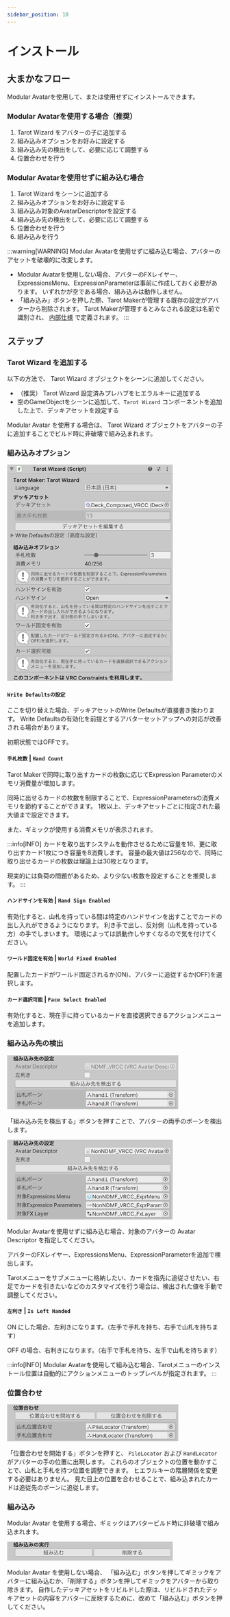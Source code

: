 ```yaml
---
sidebar_position: 10
---
```


# インストール

## 大まかなフロー

Modular Avatarを使用して、または使用せずにインストールできます。

### Modular Avatarを使用する場合（推奨）

1. Tarot Wizard をアバターの子に追加する
2. 組み込みオプションをお好みに設定する
3. 組み込み先の検出をして、必要に応じて調整する
4. 位置合わせを行う

### Modular Avatarを使用せずに組み込む場合

1. Tarot Wizard をシーンに追加する
2. 組み込みオプションをお好みに設定する
3. 組み込み対象のAvatarDescriptorを設定する
4. 組み込み先の検出をして、必要に応じて調整する
5. 位置合わせを行う
6. 組み込みを行う

:::warning[WARNING]
Modular Avatarを使用せずに組み込む場合、アバターのアセットを破壊的に改変します。

* Modular Avatarを使用しない場合、アバターのFXレイヤー、ExpressionsMenu、ExpressionParameterは事前に作成しておく必要があります。
  いずれかが空である場合、組み込みは動作しません。
* 「組み込み」ボタンを押した際、Tarot Makerが管理する既存の設定がアバターから削除されます。
  Tarot Makerが管理するとみなされる設定は名前で識別され、 [内部仕様](4_deck) で定義されます。
:::

## ステップ

### Tarot Wizard を追加する

以下の方法で、 Tarot Wizard オブジェクトをシーンに追加してください。

- （推奨） Tarot Wizard 設定済みプレハブをヒエラルキーに追加する
- 空のGameObjectをシーンに追加して、`Tarot Wizard` コンポーネントを追加した上で、デッキアセットを設定する

Modular Avatar を使用する場合は、 Tarot Wizard オブジェクトをアバターの子に追加することでビルド時に非破壊で組み込まれます。

### 組み込みオプション

![Inspector Wizard Setting](img/wizard_setting.png)

#### `Write Defaultsの設定`

ここを切り替えた場合、デッキアセットのWrite Defaultsが直接書き換わります。
Write Defaultsの有効化を前提とするアバターセットアップへの対応が改善される場合があります。

初期状態ではOFFです。

#### `手札枚数` | `Hand Count`

Tarot Makerで同時に取り出すカードの枚数に応じてExpression Parameterのメモリ消費量が増加します。

同時に出せるカードの枚数を制限することで、ExpressionParametersの消費メモリを節約することができます。
1枚以上、デッキアセットごとに指定された最大値まで設定できます。

また、ギミックが使用する消費メモリが表示されます。

:::info[INFO]
カードを取り出すシステムを動作させるために容量を16、更に取り出すカード1枚につき容量を8消費します。
容量の最大値は256なので、同時に取り出せるカードの枚数は理論上は30枚となります。

現実的には負荷の問題があるため、より少ない枚数を設定することを推奨します。
:::

#### `ハンドサインを有効` | `Hand Sign Enabled`

有効化すると、山札を持っている間は特定のハンドサインを出すことでカードの出し入れができるようになります。
利き手で出し、反対側（山札を持っている方）の手でしまいます。
環境によっては誤動作しやすくなるので気を付けてください。

#### `ワールド固定を有効` | `World Fixed Enabled`

配置したカードがワールド固定されるか(ON)、アバターに追従するか(OFF)を選択します。

#### `カード選択可能` | `Face Select Enabled`

有効化すると、現在手に持っているカードを直接選択できるアクションメニューを追加します。

### 組み込み先の検出

![Inspector Wizard Target_NDMF](img/wizard_target_ndmf.png)

「組み込み先を検出する」ボタンを押すことで、アバターの両手のボーンを検出します。

![Inspector Wizard Target_NonNDMF](img/wizard_target_nonndmf.png)

Modular Avatarを使用せずに組み込む場合、対象のアバターの Avatar Descriptor を指定してください。

アバターのFXレイヤー、ExpressionsMenu、ExpressionParameterを追加で検出します。

Tarotメニューをサブメニューに格納したい、カードを指先に追従させたい、右足でカードを引きたいなどのカスタマイズを行う場合は、検出された値を手動で調整してください。

#### `左利き` | `Is Left Handed`

ON にした場合、左利きになります。（左手で手札を持ち、右手で山札を持ちます）

OFF の場合、右利きになります。（右手で手札を持ち、左手で山札を持ちます）

:::info[INFO]
Modular Avatarを使用して組み込む場合、Tarotメニューのインストール位置は自動的にアクションメニューのトップレベルが指定されます。
:::

### 位置合わせ

![Inspector Wizard Locator](img/wizard_locator.png)

「位置合わせを開始する」ボタンを押すと、 `PileLocator` および `HandLocator` がアバターの手の位置に出現します。
これらのオブジェクトの位置を動かすことで、山札と手札を持つ位置を調整できます。
ヒエラルキーの階層関係を変更する必要はありません。
見た目上の位置を合わせることで、組み込まれたカードは追従先のボーンに追従します。

### 組み込み

Modular Avatar を使用する場合、ギミックはアバタービルド時に非破壊で組み込まれます。

![Inspector Wizard Install_NonNDMF](img/wizard_install_nonndmf.png)

Modular Avatar を使用しない場合、 「組み込む」ボタンを押してギミックをアバターに組み込むか、「削除する」ボタンを押してギミックをアバターから取り除きます。
自作したデッキアセットをリビルドした際は、リビルドされたデッキアセットの内容をアバターに反映するために、改めて「組み込む」ボタンを押してください。
